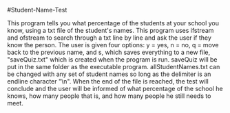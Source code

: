  #Student-Name-Test

This program tells you what percentage of the students at your school you know, using a txt file of the student's names.
This program uses ifstream and ofstream to search through a txt line by line and ask the user if they know the person.
The user is given four options: y = yes, n = no, q = move back to the previous name, and s, which saves everything to a new file, "saveQuiz.txt" which is created when the program is run. 
saveQuiz will be put in the same folder as the executable program.
allStudentNames.txt can be changed with any set of student names so long as the delimiter is an endline character "\n".
When the end of the file is reached, the test will conclude and the user will be informed of what percentage of the school he knows, how many people that is, and how many people
he still needs to meet.
